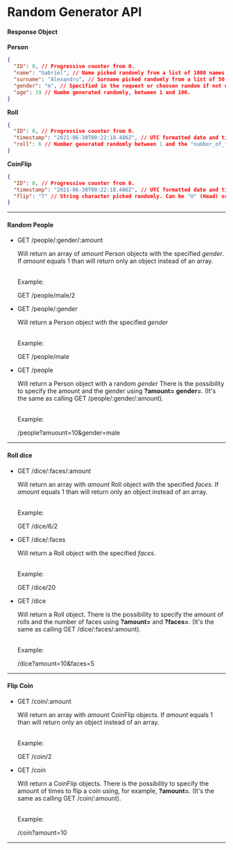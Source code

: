 # Random Generator API

#### Response Object

**Person**

```json
{
  "ID": 0, // Progressive counter from 0.
  "name": "Gabriel", // Name picked randomly from a list of 1000 names for male and 1000 names for female.
  "surname": "Alexandru", // Surname picked randomly from a list of 50 surnames.
  "gender": "m", // Specified in the request or choosen random if not defined.
  "age": 19 // Numbe generated randomly, between 1 and 100.
}
```

**Roll**

```json
{
  "ID": 0, // Progressive counter from 0.
  "timestamp": "2021-06-30T00:22:18.486Z", // UTC formatted date and time.
  "roll": 6 // Number generated randomly between 1 and the "number_of_faces" (If not specified will be 6).
}
```

**CoinFlip**

```json
{
  "ID": 0, // Progressive counter from 0.
  "timestamp": "2021-06-30T00:22:18.486Z", // UTC formatted date and time.
  "flip": "T" // String character picked randomly. Can be "H" (Head) or "T" (Tail).
}
```

---

#### Random People

- GET /people/:gender/:amount

  Will return an array of _amount_ Person objects with the specified _gender_.
  If _amount_ equals 1 than will return only an object instead of an array.

  <br />
  Example:

  GET /people/male/2
  <br />

- GET /people/:gender

  Will return a Person object with the specified _gender_

  <br />
  Example:

  GET /people/male
  <br />

- GET /people

  Will return a Person object with a random _gender_
  There is the possibility to specify the amount and the gender using **?amount=** **gender=**.
  (It's the same as calling GET /people/:gender/:amount).

  <br />
  Example:

  /people?amuount=10&gender=male

---

#### Roll dice

- GET /dice/:faces/:amount

  Will return an array with _amount_ Roll object with the specified _faces_.
  If _amount_ equals 1 than will return only an object instead of an array.

  <br />
  Example:

  GET /dice/6/2
  <br />

- GET /dice/:faces

  Will return a Roll object with the specified _faces_.

  <br />
  Example:

  GET /dice/20
  <br />

- GET /dice

  Will return a Roll object.
  There is the possibility to specify the amount of rolls and the number of faces using **?amount=** and **?faces=**.
  (It's the same as calling GET /dice/:faces/:amount).

  <br />
  Example:

  /dice?amount=10&faces=5

---

#### Flip Coin

- GET /coin/:amount

  Will return an array with _amount_ CoinFlip objects.
  If _amount_ equals 1 than will return only an object instead of an array.

  <br />
  Example:

  GET /coin/2
  <br />

- GET /coin

  Will return a CoinFlip objects.
  There is the possibility to specify the amount of times to flip a coin using, for example, **?amount=**.
  (It's the same as calling GET /coin/:amount).

  <br />
  Example:

  /coin?amount=10

---
